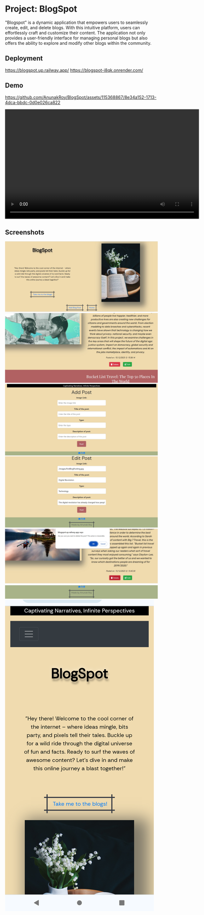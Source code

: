 
# Project: BlogSpot

"Blogspot" is a dynamic application that empowers users to seamlessly create, edit, and delete blogs. With this intuitive platform, users can effortlessly craft and customize their content. The application not only provides a user-friendly interface for managing personal blogs but also offers the ability to explore and modify other blogs within the community.



## Deployment

https://blogspot.up.railway.app/
https://blogspot-i8qk.onrender.com/



## Demo



https://github.com/AnunakRoy/BlogSpot/assets/115368867/8e34a152-1713-4dca-bbdc-0d0e026ca822

<video width="640" height="360" controls>
        <source src="https://github.com/AnunakRoy/BlogSpot/blob/main/public/screenshots/Demo_video.mp4" type="video/mp4">
        Your browser does not support the video tag.
</video>


## Screenshots

<img src="https://github.com/AnunakRoy/BlogSpot/blob/main/public/screenshots/img1.jpg" />
<img src="https://github.com/AnunakRoy/BlogSpot/blob/main/public/screenshots/img2.jpg" />
<img src="https://github.com/AnunakRoy/BlogSpot/blob/main/public/screenshots/img3.jpg" />
<img src="https://github.com/AnunakRoy/BlogSpot/blob/main/public/screenshots/img4.jpg" />
<img src="https://github.com/AnunakRoy/BlogSpot/blob/main/public/screenshots/img5.jpg" />
<img src="https://github.com/AnunakRoy/BlogSpot/blob/main/public/screenshots/img_mobile.png" />
